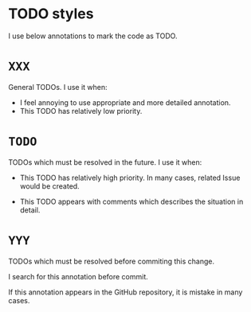 # TODO styles

I use below annotations to mark the code as TODO.

# `XXX`

General TODOs. I use it when:

- I feel annoying to use appropriate and more detailed annotation.
- This TODO has relatively low priority.


# `TODO`

TODOs which must be resolved in the future. I use it when:

- This TODO has relatively high priority. In many cases, related Issue would be created.

- This TODO appears with comments which describes the situation in detail.

# `YYY`

TODOs which must be resolved before commiting this change.

I search for this annotation before commit.

If this annotation appears in the GitHub repository, it is mistake in many cases.
